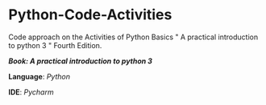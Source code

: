# Python-Code-Activities
Code approach on the Activities of Python Basics " A practical introduction to python 3 " Fourth Edition.

_**Book: A practical introduction to python 3**_


**Language**: _Python_

**IDE**: _Pycharm_
